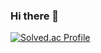 ### Hi there 👋

[![Solved.ac Profile](http://mazassumnida.wtf/api/generate_badge?boj=jjs06301)](https://solved.ac/jjs06301)
